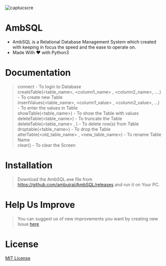 ![captucscre](https://user-images.githubusercontent.com/29935993/49930745-3da82700-feeb-11e8-8ac9-cb9e605efb6f.PNG)
<br>
# AmbSQL
* AmbSQL is a Relational Database Management System which created with keeping in focus the speed and the ease to operate on.
* Made With &#x2764; with Python3

# Documentation
> connect                                                            - To login to Database<br>
> createTable(<table_name>, <column1_name> , <column2_name>, ....)   - To create new Table<br>
> insertValues(<table_name>, <column1_value> , <column2_value>, ...) - To enter the values in Table<br>
> showTable(<table_name>)                                            - To show the Table with values<br>
> deleteTable(<table_name>)                                          - To truncate the Table<br>
> deleteTable(<table_name> , <condition>)                            - To delete row(s) from Table<br>
> droptable(<table_name>)                                            - To drop the Table<br>
> alterTable(<old_table_name> , <new_table_name>)                    - To rename Table Name<br>
> clear()                                                            - To clear the Screen<br>

# Installation
> Download the AmbSQL.exe file from https://github.com/ambujraj/AmbSQL/releases and run it on Your PC.

# Help Us Improve
> You can suggest us of new improvements you want by creating new Issue [here](https://github.com/ambujraj/AmbSQL/issues)

# License
[MIT License](https://github.com/ambujraj/AmbSQL/blob/master/LICENSE)
